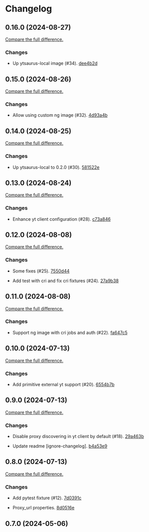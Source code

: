 # Changelog

## 0.16.0 (2024-08-27)

[Compare the full difference.](https://github.com/dmi-feo/testcontainers-yt-local/compare/0.15.0...0.16.0)

### Changes

- Up ytsaurus-local image (#34). [dee4b2d](https://github.com/dmi-feo/testcontainers-yt-local/commit/dee4b2ddc5dbeb2591b5d9a6f3957383f74a4c29)
    

## 0.15.0 (2024-08-26)

[Compare the full difference.](https://github.com/dmi-feo/testcontainers-yt-local/compare/0.14.0...0.15.0)

### Changes

- Allow using custom ng image (#32). [4d93a4b](https://github.com/dmi-feo/testcontainers-yt-local/commit/4d93a4b106395517891021766ec03afae7de6433)
    

## 0.14.0 (2024-08-25)

[Compare the full difference.](https://github.com/dmi-feo/testcontainers-yt-local/compare/0.13.0...0.14.0)

### Changes

- Up ytsaurus-local to 0.2.0 (#30). [581522e](https://github.com/dmi-feo/testcontainers-yt-local/commit/581522e166695ab14bc89072ac49b97420abec3f)
    

## 0.13.0 (2024-08-24)

[Compare the full difference.](https://github.com/dmi-feo/testcontainers-yt-local/compare/0.12.0...0.13.0)

### Changes

- Enhance yt client configuration (#28). [c73a846](https://github.com/dmi-feo/testcontainers-yt-local/commit/c73a84673831863ee33b9771724e6e43c6e4c2b0)
    

## 0.12.0 (2024-08-08)

[Compare the full difference.](https://github.com/dmi-feo/testcontainers-yt-local/compare/0.11.0...0.12.0)

### Changes

- Some fixes (#25). [7550d44](https://github.com/dmi-feo/testcontainers-yt-local/commit/7550d447a7ab09e0bca2d923577b303961f77506)
    
- Add test with cri and fix cri fixtures (#24). [27a9b38](https://github.com/dmi-feo/testcontainers-yt-local/commit/27a9b387c65d35ae5d99293d7e54d4b46b9ea896)
    

## 0.11.0 (2024-08-08)

[Compare the full difference.](https://github.com/dmi-feo/testcontainers-yt-local/compare/0.10.0...0.11.0)

### Changes

- Support ng image with cri jobs and auth (#22). [fa647c5](https://github.com/dmi-feo/testcontainers-yt-local/commit/fa647c50298ee24a224a805bfc668aa2e6ac7dd0)
    

## 0.10.0 (2024-07-13)

[Compare the full difference.](https://github.com/dmi-feo/testcontainers-yt-local/compare/0.9.0...0.10.0)

### Changes

- Add primitive external yt support (#20). [6554b7b](https://github.com/dmi-feo/testcontainers-yt-local/commit/6554b7b75f88095b9c38429fe1249dcf45f6040c)
    

## 0.9.0 (2024-07-13)

[Compare the full difference.](https://github.com/dmi-feo/testcontainers-yt-local/compare/0.8.0...0.9.0)

### Changes

- Disable proxy discovering in yt client by default (#18). [29a463b](https://github.com/dmi-feo/testcontainers-yt-local/commit/29a463ba8e9ccf97ffc8ef06b7a8965e58179a62)
    
- Update readme [ignore-changelog]. [b4a53e9](https://github.com/dmi-feo/testcontainers-yt-local/commit/b4a53e98a88e984206296c9e27b13a5a41515be7)
    

## 0.8.0 (2024-07-13)

[Compare the full difference.](https://github.com/dmi-feo/testcontainers-yt-local/compare/0.7.0...0.8.0)

### Changes

- Add pytest fixture (#12). [7d0391c](https://github.com/dmi-feo/testcontainers-yt-local/commit/7d0391c95217fa9f641b1a75f04e1af8f09ae739)
    
- Proxy_url properties. [8d0516e](https://github.com/dmi-feo/testcontainers-yt-local/commit/8d0516e3e72d06299a873d42bc6ad0b72439fd79)
    

## 0.7.0 (2024-05-06)
